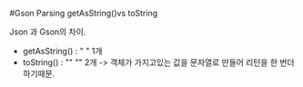 #Gson Parsing getAsString()vs toString

Json 과 Gson의 차이.
- getAsString() : " " 1개
- toString() : "" "" 2개
-> 객체가 가지고있는 값을 문자열로 만들어 리턴을 한 번더 하기때문.
